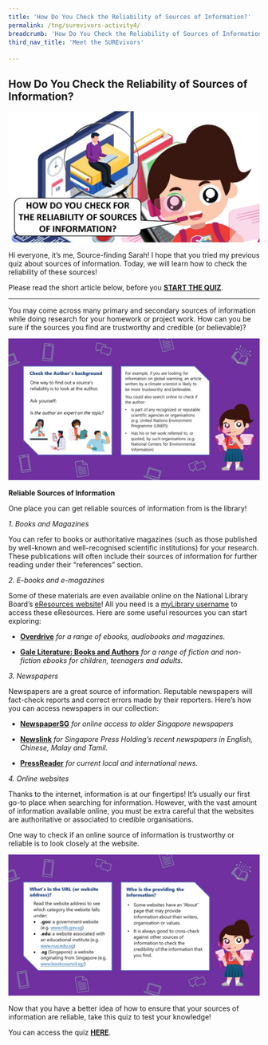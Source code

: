 ```yaml
---
title: 'How Do You Check the Reliability of Sources of Information?'
permalink: /tng/surevivors-activity4/
breadcrumb: 'How Do You Check the Reliability of Sources of Information?'
third_nav_title: 'Meet the SUREvivors'

---
```



## How Do You Check the Reliability of Sources of Information?

![](/images/sure-activity4-feature-image-fb.jpg)

Hi everyone, it’s me, Source-finding Sarah! I hope that you tried my previous quiz about sources of information. Today, we will learn how to check the reliability of these sources! 

Please read the short article below, before you **[START THE QUIZ](https://go.gov.sg/surevivor-activity-4)**.

<hr>


You may come across many primary and secondary sources of information while doing research for your homework or project work. How can you be sure if the sources you find are trustworthy and credible (or believable)? 

![](/images/surevivors-act4-01.jpg) 

**Reliable Sources of Information**

One place you can get reliable sources of information from is the library! 



*1. Books and Magazines*

You can refer to books or authoritative magazines (such as those published by well-known and well-recognised scientific institutions) for your research. These publications will often include their sources of information for further reading under their “references” section.



*2. E-books and e-magazines*

Some of these materials are even available online on the National Library Board’s [eResources website](https://eresources.nlb.gov.sg/main)! All you need is a [myLibrary username](https://www.nlb.gov.sg/Portals/0/IMG/VisitUs/Membership_Guide/myLibrary_ID_Registration_Guide.PDF) to access these eResources. Here are some useful resources you can start exploring:

-  **[Overdrive](https://nlb.overdrive.com/)** *for a range of ebooks, audiobooks and magazines.*

-   **[Gale Literature: Books and Authors](https://eresources.nlb.gov.sg/main/Browse?startsWith=G)** *for a range of fiction and non-fiction ebooks for children, teenagers and adults.* 

   

*3. Newspapers*

Newspapers are a great source of information. Reputable newspapers will fact-check reports and correct errors made by their reporters. Here’s how you can access newspapers in our collection:

- **[NewspaperSG](https://eresources.nlb.gov.sg/newspapers/)** *for online access to older Singapore newspapers* 

- **[Newslink](https://eresources.nlb.gov.sg/main/Browse?startsWith=N)** *for Singapore Press Holding’s recent newspapers in English, Chinese, Malay and Tamil.* 

- **[PressReader](https://eresources.nlb.gov.sg/main/Browse?startsWith=P)** *for current local and international news.* 

   

*4. Online websites*

Thanks to the internet, information is at our fingertips! It’s usually our first go-to place when searching for information. However, with the vast amount of information available online, you must be extra careful that the websites are authoritative or associated to credible organisations. 

 One way to check if an online source of information is trustworthy or reliable is to look closely at the website. 

![](/images/surevivors-act4-02.jpg)



Now that you have a better idea of how to ensure that your sources of information are reliable, take this quiz to test your knowledge! 

You can access the quiz **[HERE](https://go.gov.sg/surevivor-activity-4)**.



